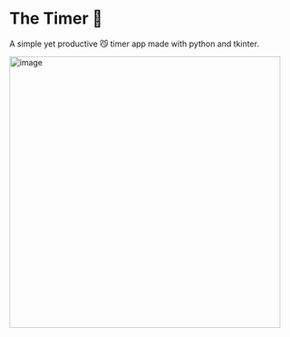 # The Timer 🦾
A simple yet productive 😼 timer app made with python and tkinter.

<img width="478" alt="image" src="https://user-images.githubusercontent.com/98638840/229307084-7bbf66df-4fe2-45d3-b308-0596050ec2fc.png">
